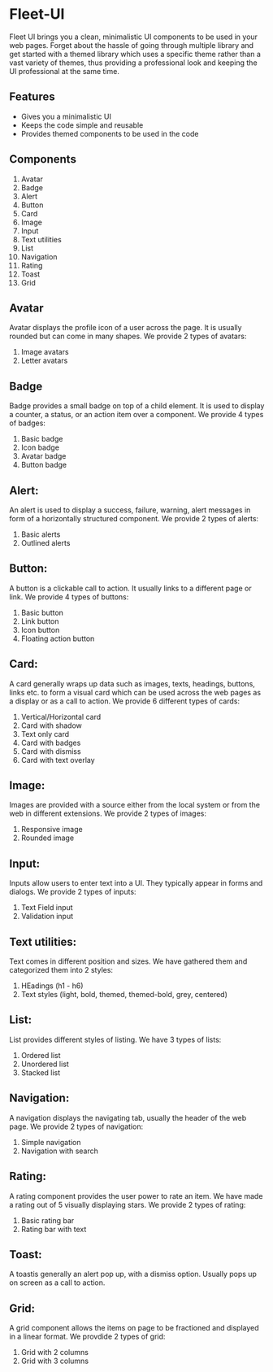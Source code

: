 # Fleet-UI
Fleet UI brings you a clean, minimalistic UI components to be used in your web pages. Forget about the hassle of going through multiple library and get started with a themed library which uses a specific theme rather than a vast variety of themes, thus providing a professional look and keeping the UI professional at the same time.

## Features
* Gives you a minimalistic UI
* Keeps the code simple and reusable
* Provides themed components to be used in the code

## Components
1. Avatar
2. Badge
3. Alert
4. Button
5. Card
6. Image
7. Input
8. Text utilities
9. List
10. Navigation
11. Rating
12. Toast
13. Grid

## Avatar
Avatar displays the profile icon of a user across the page. It is usually rounded but can come in many shapes.
We provide 2 types of avatars:
1. Image avatars
2. Letter avatars

## Badge
Badge provides a small badge on top of a child element. It is used to display a counter, a status, or an action item over a component.
We provide 4 types of badges:
1. Basic badge
2. Icon badge
3. Avatar badge
4. Button badge

## Alert:
An alert is used to display a success, failure, warning, alert messages in form of a horizontally structured component.
We provide 2 types of alerts:
1. Basic alerts
2. Outlined alerts

## Button:
A button is a clickable call to action. It usually links to a different page or link.
We provide 4 types of buttons:
1. Basic button
2. Link button
3. Icon button
4. Floating action button

## Card:
A card generally wraps up data such as images, texts, headings, buttons, links etc. to form a visual card which can be used across the web pages as a display or as a call to action.
We provide 6 different types of cards:
1. Vertical/Horizontal card
2. Card with shadow
3. Text only card
4. Card with badges
5. Card with dismiss
6. Card with text overlay

## Image:
Images are provided with a source either from the local system or from the web in different extensions.
We provide 2 types of images:
1. Responsive image
2. Rounded image

## Input:
Inputs allow users to enter text into a UI. They typically appear in forms and dialogs.
We provide 2 types of inputs:
1. Text Field input
2. Validation input

## Text utilities:
Text comes in different position and sizes. We have gathered them and categorized them into 2 styles:
1. HEadings (h1 - h6)
2. Text styles (light, bold, themed, themed-bold, grey, centered)

## List:
List provides different styles of listing.
We have 3 types of lists:
1. Ordered list
2. Unordered list
3. Stacked list

## Navigation:
A navigation displays the navigating tab, usually the header of the web page.
We provide 2 types of navigation:
1. Simple navigation
2. Navigation with search

## Rating:
A rating component provides the user power to rate an item. We have made a rating out of 5 visually displaying stars.
We provide 2 types of rating:
1. Basic rating bar
2. Rating bar with text

## Toast:
A toastis generally an alert pop up, with a dismiss option. Usually pops up on screen as a call to action.

## Grid:
A grid component allows the items on page to be fractioned and displayed in a linear format.
We provdide 2 types of grid:
1. Grid with 2 columns
2. Grid with 3 columns



